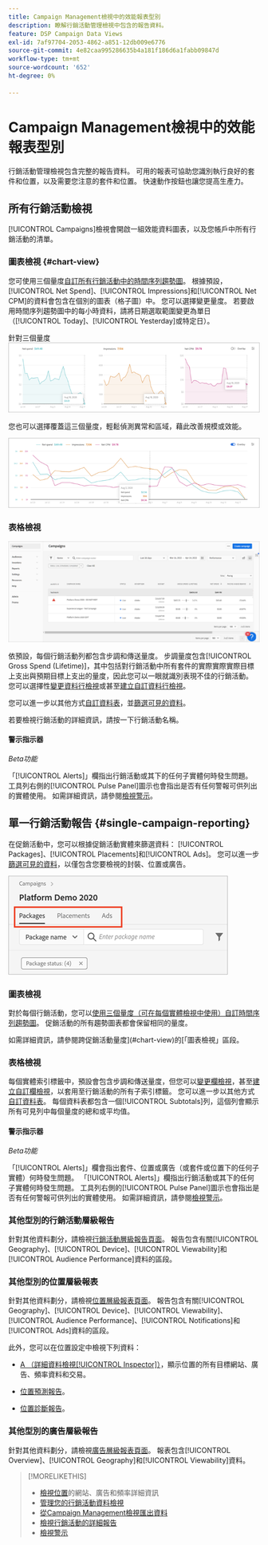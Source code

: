 ```yaml
---
title: Campaign Management檢視中的效能報表型別
description: 瞭解行銷活動管理檢視中包含的報告資料。
feature: DSP Campaign Data Views
exl-id: 7af97704-2053-4862-a851-12db009e6776
source-git-commit: 4e82caa995286635b4a181f186d6a1fabb09847d
workflow-type: tm+mt
source-wordcount: '652'
ht-degree: 0%

---
```


# Campaign Management檢視中的效能報表型別

行銷活動管理檢視包含完整的報告資料。 可用的報表可協助您識別執行良好的套件和位置，以及需要您注意的套件和位置。 快速動作按鈕也讓您提高生產力。

## 所有行銷活動檢視

[!UICONTROL Campaigns]檢視會開啟一組效能資料圖表，以及您帳戶中所有行銷活動的清單。

### 圖表檢視 {#chart-view}

您可使用三個量度[自訂所有行銷活動中的時間序列趨勢圖](campaign-data-views-manage.md#data-visualizations-manage)。 根據預設，[!UICONTROL Net Spend]、[!UICONTROL Impressions]和[!UICONTROL Net CPM]的資料會包含在個別的圖表（格子圖）中。 您可以選擇變更量度。 若要啟用時間序列趨勢圖中的每小時資料，請將日期選取範圍變更為單日（[!UICONTROL Today]、[!UICONTROL Yesterday]或特定日）。

針對三個量度![個別趨勢圖](/help/dsp/assets/trend-chart-separate.png)

您也可以選擇覆蓋這三個量度，輕鬆偵測異常和區域，藉此改善規模或效能。

![趨勢圖表與覆蓋](/help/dsp/assets/trend-chart.png)

### 表格檢視

![行銷活動清單](/help/dsp/assets/campaigns-list.png)

依預設，每個行銷活動列都包含步調和傳送量度。 步調量度包含[!UICONTROL Gross Spend (Lifetime)]，其中包括對行銷活動中所有套件的實際實際實際目標上支出與預期目標上支出的量度，因此您可以一眼就識別表現不佳的行銷活動。 您可以選擇性[變更資料行檢視](campaign-data-views-manage.md#column-view-change)或甚至[建立自訂資料行檢視](campaign-data-views-manage.md#column-view-create)。

您可以進一步以其他方式[自訂資料表](campaign-data-views-manage.md#data-tables-manage)，並[篩選可見的資料](campaign-data-views-manage.md#filter-data-tables)。

若要檢視行銷活動的詳細資訊，請按一下行銷活動名稱。

#### 警示指示器

*Beta功能*

「[!UICONTROL Alerts]」欄指出行銷活動或其下的任何子實體何時發生問題。 工具列右側的[!UICONTROL Pulse Panel]圖示也會指出是否有任何警報可供列出的實體使用。 如需詳細資訊，請參閱[檢視警示](campaign-alerts.md)。

## 單一行銷活動報告 {#single-campaign-reporting}

在促銷活動中，您可以根據促銷活動實體來篩選資料： [!UICONTROL Packages]、[!UICONTROL Placements]和[!UICONTROL Ads]。 您可以進一步[篩選可見的資料](campaign-data-views-manage.md#filter-data-tables)，以僅包含您要檢視的封裝、位置或廣告。

![行銷活動實體標籤](/help/dsp/assets/campaign-subtabs.png)

### 圖表檢視

對於每個行銷活動，您可以[使用三個量度（可在每個實體檢視中使用）自訂時間序列趨勢圖](campaign-data-views-manage.md#data-visualizations-manage)。 促銷活動的所有趨勢圖表都會保留相同的量度。

如需詳細資訊，請參閱跨促銷活動量度](#chart-view)的[「圖表檢視」區段。

### 表格檢視

每個實體索引標籤中，預設會包含步調和傳送量度，但您可以[變更欄檢視](campaign-data-views-manage.md#column-view-change)，甚至[建立自訂欄檢視](campaign-data-views-manage.md#column-view-create)，以套用至行銷活動的所有子索引標籤。 您可以進一步以其他方式[自訂資料表](campaign-data-views-manage.md#data-tables-manage)。 每個資料表都包含一個[!UICONTROL Subtotals]列，這個列會顯示所有可見列中每個量度的總和或平均值。

#### 警示指示器

*Beta功能*

「[!UICONTROL Alerts]」欄會指出套件、位置或廣告（或套件或位置下的任何子實體）何時發生問題。 「[!UICONTROL Alerts]」欄指出行銷活動或其下的任何子實體何時發生問題。 工具列右側的[!UICONTROL Pulse Panel]圖示也會指出是否有任何警報可供列出的實體使用。 如需詳細資訊，請參閱[檢視警示](campaign-alerts.md)。

### 其他型別的行銷活動層級報告

針對其他資料劃分，請檢視[行銷活動層級報告頁面](/help/dsp/campaign-management/campaigns/campaign-view-report.md)。 報告包含有關[!UICONTROL Geography]、[!UICONTROL Device]、[!UICONTROL Viewability]和[!UICONTROL Audience Performance]資料的區段。

### 其他型別的位置層級報表

針對其他資料劃分，請檢視[位置層級報表頁面](/help/dsp/campaign-management/placements/placement-view-report.md)。 報告包含有關[!UICONTROL Geography]、[!UICONTROL Device]、[!UICONTROL Viewability]、[!UICONTROL Audience Performance]、[!UICONTROL Notifications]和[!UICONTROL Ads]資料的區段。

此外，您可以在位置設定中檢視下列資料：

* [A （詳細資料檢視[!UICONTROL Inspector]）](placement-details-view.md)，顯示位置的所有目標網站、廣告、頻率資料和交易。

* [位置預測報告](/help/dsp/campaign-management/reports/placement-forecast.md)。

* [位置診斷報告](/help/dsp/campaign-management/reports/placement-diagnostics.md)。


### 其他型別的廣告層級報告

針對其他資料劃分，請檢視[廣告層級報表頁面](/help/dsp/campaign-management/ads/ad-view-report.md)。 報表包含[!UICONTROL Overview]、[!UICONTROL Geography]和[!UICONTROL Viewability]資料。

>[!MORELIKETHIS]
>
>* [檢視位置](placement-details-view.md)的網站、廣告和頻率詳細資訊
>* [管理您的行銷活動資料檢視](campaign-data-views-manage.md)
>* [從Campaign Management檢視匯出資料](campaign-export-data.md)
>* [檢視行銷活動的詳細報告](/help/dsp/campaign-management/campaigns/campaign-view-report.md)
>* [檢視警示](campaign-alerts.md)

